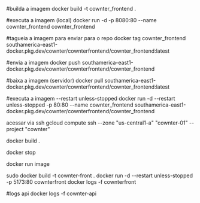 #builda a imagem
docker build -t cownter_frontend .

#executa a imagem (local)
docker run -d -p 8080:80 --name cownter_frontend cownter_frontend

#tagueia a imagem para enviar para o repo
docker tag cownter_frontend  southamerica-east1-docker.pkg.dev/cownter/cownterfrontend/cownter_frontend:latest

#envia a imagem
docker push  southamerica-east1-docker.pkg.dev/cownter/cownterfrontend/cownter_frontend

#baixa a imagem (servidor)
docker pull  southamerica-east1-docker.pkg.dev/cownter/cownterfrontend/cownter_frontend:latest

#executa a imagem --restart unless-stopped
docker run -d --restart unless-stopped -p 80:80 --name cownter_frontend  southamerica-east1-docker.pkg.dev/cownter/cownterfrontend/cownter_frontend

acessar via ssh
gcloud compute ssh --zone "us-central1-a" "cownter-01" --project "cownter"


docker build .

docker stop 

docker run image

sudo docker build -t cownter-front .
docker run -d --restart unless-stopped -p 5173:80 cownterfront
docker logs -f cownterfront

#logs api
docker logs -f cownter-api
